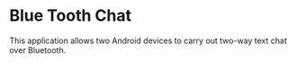 # Blue Tooth Chat
This application allows two Android devices to carry out two-way text chat over Bluetooth.
